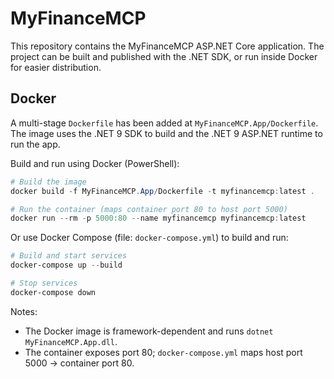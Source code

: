 # MyFinanceMCP

This repository contains the MyFinanceMCP ASP.NET Core application. The project can be built and published with the .NET SDK, or run inside Docker for easier distribution.

## Docker

A multi-stage `Dockerfile` has been added at `MyFinanceMCP.App/Dockerfile`. The image uses the .NET 9 SDK to build and the .NET 9 ASP.NET runtime to run the app.

Build and run using Docker (PowerShell):

```powershell
# Build the image
docker build -f MyFinanceMCP.App/Dockerfile -t myfinancemcp:latest .

# Run the container (maps container port 80 to host port 5000)
docker run --rm -p 5000:80 --name myfinancemcp myfinancemcp:latest
```

Or use Docker Compose (file: `docker-compose.yml`) to build and run:

```powershell
# Build and start services
docker-compose up --build

# Stop services
docker-compose down
```

Notes:
- The Docker image is framework-dependent and runs `dotnet MyFinanceMCP.App.dll`.
- The container exposes port 80; `docker-compose.yml` maps host port 5000 -> container port 80.
